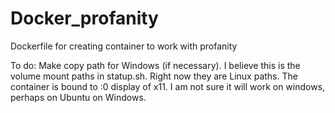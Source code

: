 # Docker_profanity
Dockerfile for creating container to work with profanity

To do: Make copy path for Windows (if necessary). I believe this is the volume mount paths in statup.sh. Right now they are Linux paths. The container is bound to :0 display of x11. I am not sure it will work on windows, perhaps on Ubuntu on Windows. 
